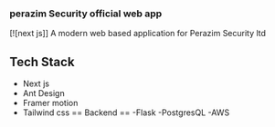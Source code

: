 ### perazim Security official web app
[![next js]]
A modern web based application for Perazim Security ltd

## Tech Stack
- Next js
- Ant Design
- Framer motion
- Tailwind css
== Backend ==
-Flask
-PostgresQL
-AWS


